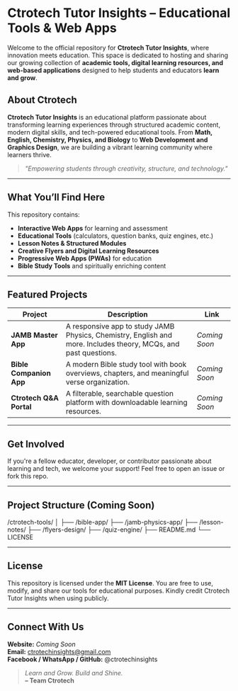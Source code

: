 # Ctrotech Tutor Insights – Educational Tools & Web Apps

Welcome to the official repository for **Ctrotech Tutor Insights**, where innovation meets education. This space is dedicated to hosting and sharing our growing collection of **academic tools, digital learning resources, and web-based applications** designed to help students and educators **learn and grow**.

## About Ctrotech

**Ctrotech Tutor Insights** is an educational platform passionate about transforming learning experiences through structured academic content, modern digital skills, and tech-powered educational tools. From **Math, English, Chemistry, Physics, and Biology** to **Web Development and Graphics Design**, we are building a vibrant learning community where learners thrive.

> _"Empowering students through creativity, structure, and technology."_  

---

## What You’ll Find Here

This repository contains:

- **Interactive Web Apps** for learning and assessment
- **Educational Tools** (calculators, question banks, quiz engines, etc.)
- **Lesson Notes & Structured Modules**
- **Creative Flyers and Digital Learning Resources**
- **Progressive Web Apps (PWAs)** for education
- **Bible Study Tools** and spiritually enriching content

---

## Featured Projects

| Project | Description | Link |
|--------|-------------|------|
| **JAMB Master App** | A responsive app to study JAMB Physics, Chemistry, English and more. Includes theory, MCQs, and past questions. | *Coming Soon* |
| **Bible Companion App** | A modern Bible study tool with book overviews, chapters, and meaningful verse organization. | *Coming Soon* |
| **Ctrotech Q&A Portal** | A filterable, searchable question platform with downloadable learning resources. | *Coming Soon* |

---

## Get Involved

If you're a fellow educator, developer, or contributor passionate about learning and tech, we welcome your support! Feel free to open an issue or fork this repo.

---

## Project Structure (Coming Soon)

/ctrotech-tools/ │ ├── /bible-app/ ├── /jamb-physics-app/ ├── /lesson-notes/ ├── /flyers-design/ ├── /quiz-engine/ ├── README.md └── LICENSE

---

## License

This repository is licensed under the **MIT License**. You are free to use, modify, and share our tools for educational purposes. Kindly credit Ctrotech Tutor Insights when using publicly.

---

## Connect With Us

**Website:** _Coming Soon_  
**Email:** ctrotechinsights@gmail.com  
**Facebook / WhatsApp / GitHub:** @ctrotechinsights  

> _Learn and Grow. Build and Shine._  
> **– Team Ctrotech**